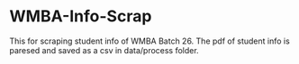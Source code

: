 # WMBA-Info-Scrap
This for scraping student info of WMBA Batch 26. The pdf of student info is paresed and saved as a csv in data/process folder.
